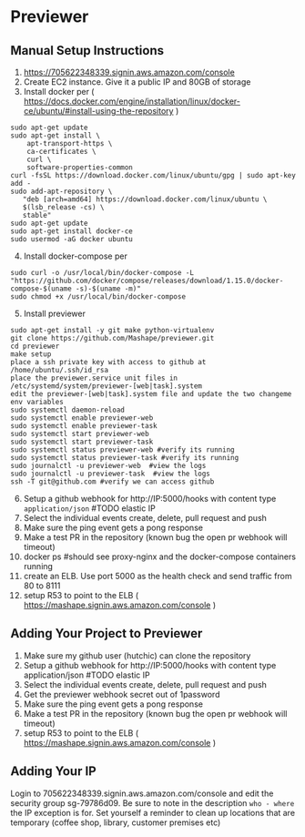 # Previewer

## Manual Setup Instructions

1. https://705622348339.signin.aws.amazon.com/console
2. Create EC2 instance. Give it a public IP and 80GB of storage
3. Install docker per ( https://docs.docker.com/engine/installation/linux/docker-ce/ubuntu/#install-using-the-repository )
```
sudo apt-get update
sudo apt-get install \
    apt-transport-https \
    ca-certificates \
    curl \
    software-properties-common
curl -fsSL https://download.docker.com/linux/ubuntu/gpg | sudo apt-key add -
sudo add-apt-repository \
   "deb [arch=amd64] https://download.docker.com/linux/ubuntu \
   $(lsb_release -cs) \
   stable"
sudo apt-get update
sudo apt-get install docker-ce
sudo usermod -aG docker ubuntu
```

4. Install docker-compose per
```
sudo curl -o /usr/local/bin/docker-compose -L "https://github.com/docker/compose/releases/download/1.15.0/docker-compose-$(uname -s)-$(uname -m)"
sudo chmod +x /usr/local/bin/docker-compose
```

5. Install previewer
```
sudo apt-get install -y git make python-virtualenv
git clone https://github.com/Mashape/previewer.git
cd previewer
make setup
place a ssh private key with access to github at /home/ubuntu/.ssh/id_rsa
place the previewer.service unit files in /etc/systemd/system/previewer-[web|task].system
edit the previewer-[web|task].system file and update the two changeme env variables
sudo systemctl daemon-reload
sudo systemctl enable previewer-web
sudo systemctl enable previewer-task
sudo systemctl start previewer-web
sudo systemctl start previewer-task
sudo systemctl status previewer-web #verify its running
sudo systemctl status previewer-task #verify its running
sudo journalctl -u previewer-web  #view the logs
sudo journalctl -u previewer-task  #view the logs
ssh -T git@github.com #verify we can access github
```

6. Setup a github webhook for http://IP:5000/hooks with content type `application/json` #TODO elastic IP
7. Select the individual events create, delete, pull request and push
8. Make sure the ping event gets a pong response
9. Make a test PR in the repository (known bug the open pr webhook will timeout)
10. docker ps #should see proxy-nginx and the docker-compose containers running
11. create an ELB. Use port 5000 as the health check and send traffic from 80 to 8111
12. setup R53 to point to the ELB ( https://mashape.signin.aws.amazon.com/console )

## Adding Your Project to Previewer

1. Make sure my github user (hutchic) can clone the repository
2. Setup a github webhook for http://IP:5000/hooks with content type application/json #TODO elastic IP
3. Select the individual events create, delete, pull request and push
4. Get the previewer webhook secret out of 1password
5. Make sure the ping event gets a pong response
6. Make a test PR in the repository (known bug the open pr webhook will timeout)
7. setup R53 to point to the ELB ( https://mashape.signin.aws.amazon.com/console )

## Adding Your IP

Login to 705622348339.signin.aws.amazon.com/console and edit the security group sg-79786d09. Be sure to note
in the description `who - where` the IP exception is for. Set yourself a reminder to clean up locations that 
are temporary (coffee shop, library, customer premises etc)